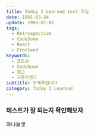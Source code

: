 ```yaml
---
title: Today I Learned test 파일
date: 1991-03-24
update: 1993-01-01
tags:
  - Retrospective
  - CodeSoom
  - React
  - Frontend
keywords:
  - 코드숨
  - CodeSoom
  - 회고
  - 프론트엔드
subtitle: 부제목입니다
category: Today I Learned
---
```


### 테스트가 잘 되는지 확인해보자

하나둘셋